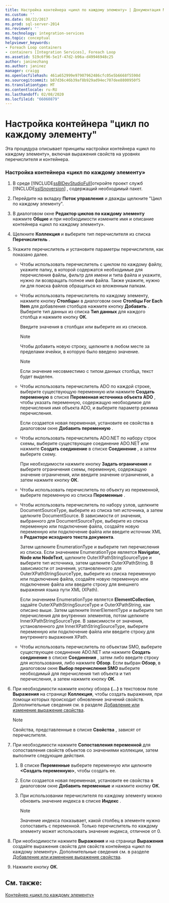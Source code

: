 ```yaml
---
title: Настройка контейнера «цикл по каждому элементу» | Документация Майкрософт
ms.custom: ''
ms.date: 08/22/2017
ms.prod: sql-server-2014
ms.reviewer: ''
ms.technology: integration-services
ms.topic: conceptual
helpviewer_keywords:
- Foreach Loop containers
- containers [Integration Services], Foreach Loop
ms.assetid: 519c6f96-5e1f-47d2-b96a-d49946948c25
author: janinezhang
ms.author: janinez
manager: craigg
ms.openlocfilehash: 461a652999e97907962486cfc05e5b6668f5590d
ms.sourcegitcommit: b87d36c46b39af8b929ad94ec707dee8800950f5
ms.translationtype: MT
ms.contentlocale: ru-RU
ms.lasthandoff: 02/08/2020
ms.locfileid: "66060879"
---
```

# <a name="configure-a-foreach-loop-container"></a>Настройка контейнера "цикл по каждому элементу"
  Эта процедура описывает принципы настройки контейнера «цикл по каждому элементу», включая выражения свойств на уровнях перечислителя и контейнера.  
  
### <a name="to-configure-the-foreach-loop-container"></a>Настройка контейнера «цикл по каждому элементу»  
  
1.  В среде [!INCLUDE[ssBIDevStudioFull](../includes/ssbidevstudiofull-md.md)]откройте проект служб [!INCLUDE[ssISnoversion](../includes/ssisnoversion-md.md)] , содержащий необходимый пакет.  
  
2.  Перейдите на вкладку **Поток управления** и дважды щелкните "Цикл по каждому элементу".  
  
3.  В диалоговом окне **Редактор циклов по каждому элементу** нажмите **Общие** и при необходимости измените имя и описание контейнера «цикл по каждому элементу».  
  
4.  Щелкните **Коллекция** и выберите тип перечислителя из списка **Перечислитель** .  
  
5.  Укажите перечислитель и установите параметры перечислителя, как показано далее.  
  
    -   Чтобы использовать перечислитель с циклом по каждому файлу, укажите папку, в которой содержатся необходимые для перечисления файлы, фильтр для имени и типа файла и укажите, нужно ли возвращать полное имя файла. Также укажите, нужно ли для поиска файлов обращаться ко вложенным папкам.  
  
    -   Чтобы использовать перечислитель по каждому элементу, нажмите кнопку **Столбцы**и в диалоговом окне **Столбцы For Each Item** для добавления столбцов нажмите кнопку **Добавить** . Выберите тип данных из списка **Тип данных** для каждого столбца и нажмите кнопку **ОК**.  
  
         Введите значения в столбцах или выберите их из списков.  
  
        > [!NOTE]  
        >  Чтобы добавить новую строку, щелкните в любом месте за пределами ячейки, в которую было введено значение.  
  
        > [!NOTE]  
        >  Если значение несовместимо с типом данных столбца, текст будет выделен.  
  
    -   Чтобы использовать перечислитель ADO по каждой строке, выберите существующую переменную или нажмите **Создать переменную** в списке **Переменная источника объекта ADO** , чтобы указать переменную, содержащую необходимое для перечисления имя объекта ADO, и выберите параметр режима перечисления.  
  
         Если создается новая переменная, установите ее свойства в диалоговом окне **Добавить переменную** .  
  
    -   Чтобы использовать перечислитель ADO.NET по набору строк схемы, выберите существующее соединение ADO.NET или нажмите **Создать соединение** в списке **Соединение** , а затем выберите схему.  
  
         При необходимости нажмите кнопку **Задать ограничения** и выберите ограничения схемы, переменную, содержащую значение ограничения, или введите значение ограничения, а затем нажмите кнопку **ОК**.  
  
    -   Чтобы использовать перечислитель по объекту из переменной, выберите переменную из списка **Переменные** .  
  
    -   Чтобы использовать перечислитель по набору узлов, щелкните DocumentSourceType, выберите из списка тип источника, а затем щелкните DocumentSource. В зависимости от значения, выбранного для DocumentSourceType, выберите из списка переменную или подключение файла, создайте новую переменную или подключение файла или введите источник XML в **Редакторе исходного текста документа**.  
  
         Затем щелкните EnumerationType и выберите тип перечисления из списка. Если значением EnumerationType является **Navigator, Node или NodeText**, щелкните OuterXPathStringSourceType и выберите тип источника, затем щелкните OuterXPathString. В зависимости от значения, установленного для OuterXPathStringSourceType, выберите из списка переменную или подключение файла, создайте новую переменную или подключение файла или введите строку для внешнего выражения языка пути XML (XPath).  
  
         Если значением EnumerationType является **ElementCollection**, задайте OuterXPathStringSourceType и OuterXPathString, как описано выше. Затем щелкните InnerElementType и выберите тип перечисления для внутренних элементов, потом щелкните InnerXPathStringSourceType. В зависимости от значения, установленного для InnerXPathStringSourceType, выберите переменную или подключение файла или введите строку для внутреннего выражения XPath.  
  
    -   Чтобы использовать перечислитель по объектам SMO, выберите существующее соединение ADO.NET или нажмите **Создать соединение** в списке **Соединения** , затем либо введите строку для использования, либо нажмите **Обзор**. Если выбран **Обзор**, в диалоговом окне **Выбор перечисления SMO** выберите необходимый для перечисления тип объекта и тип перечисления, а затем нажмите кнопку **ОК**.  
  
6.  При необходимости нажмите кнопку обзора **(…)** в текстовом поле **Выражения** на странице **Коллекция**, чтобы создать выражения, при помощи которых происходит обновление значений свойств. Дополнительные сведения см. в разделе [Добавление или изменение выражение свойства](expressions/add-or-change-a-property-expression.md).  
  
    > [!NOTE]  
    >  Свойства, представленные в списке **Свойства** , зависят от перечислителя.  
  
7.  При необходимости нажмите **Сопоставления переменной** для сопоставления свойств объектов со значениями коллекции, затем выполните следующие действия.  
  
    1.  В списке **Переменные** выберите переменную или щелкните **\<Создать переменную>**, чтобы создать ее.  
  
    2.  Если создается новая переменная, установите ее свойства в диалоговом окне **Добавить переменные** и нажмите кнопку **ОК**.  
  
    3.  При использовании перечислителя по каждому элементу можно обновить значение индекса в списке **Индекс** .  
  
        > [!NOTE]  
        >  Значение индекса показывает, какой столбец в элементе нужно сопоставить с переменной. Только перечислитель по каждому элементу может использовать значение индекса, отличное от 0.  
  
8.  При необходимости нажмите **Выражения** и на странице **Выражения** создайте выражения свойств для свойств контейнера «цикл по каждому элементу». Дополнительные сведения см. в разделе [Добавление или изменение выражение свойства](expressions/add-or-change-a-property-expression.md).  
  
9. Нажмите кнопку **ОК**.  
  
## <a name="see-also"></a>См. также:  
 [Контейнер «цикл по каждому элементу»](control-flow/foreach-loop-container.md)  
  
  

